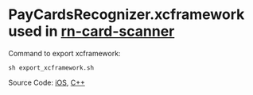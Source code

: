 # PayCardsRecognizer.xcframework used in [rn-card-scanner](https://github.com/howljs/rn-card-scanner)

Command to export xcframework:
```
sh export_xcframework.sh
```


Source Code: 
[iOS](https://github.com/faceterteam/PayCards_iOS_Source), [C++](https://github.com/faceterteam/PayCards_Source)